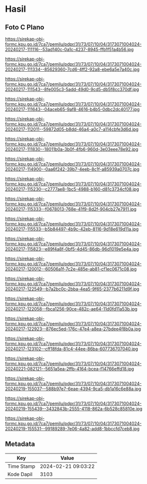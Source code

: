 # Hasil

## Foto C Plano

https://sirekap-obj-formc.kpu.go.id/7ca7/pemilu/pdpr/31/73/07/10/04/3173071004024-20240217-111116--53ad140c-0a1c-4237-8945-ffb1f51a4b56.jpg

https://sirekap-obj-formc.kpu.go.id/7ca7/pemilu/pdpr/31/73/07/10/04/3173071004024-20240217-111334--85629360-7cd6-4ff2-92a8-ebe6a5e7a40c.jpg

https://sirekap-obj-formc.kpu.go.id/7ca7/pemilu/pdpr/31/73/07/10/04/3173071004024-20240217-111543--8fe005c3-5add-49d0-9cd5-db5f8cc370df.jpg

https://sirekap-obj-formc.kpu.go.id/7ca7/pemilu/pdpr/31/73/07/10/04/3173071004024-20240217-111643--04aceb65-9af8-4616-b4b5-0dbc2dc40177.jpg

https://sirekap-obj-formc.kpu.go.id/7ca7/pemilu/pdpr/31/73/07/10/04/3173071004024-20240217-112011--59872d05-b8dd-46a4-a0c7-a114cbfe3d6d.jpg

https://sirekap-obj-formc.kpu.go.id/7ca7/pemilu/pdpr/31/73/07/10/04/3173071004024-20240217-111830--18011b0a-3b0f-4fb6-960d-3e03eee78e92.jpg

https://sirekap-obj-formc.kpu.go.id/7ca7/pemilu/pdpr/31/73/07/10/04/3173071004024-20240217-114900--0aa6f242-39b7-4eeb-8c1f-a85939a0707c.jpg

https://sirekap-obj-formc.kpu.go.id/7ca7/pemilu/pdpr/31/73/07/10/04/3173071004024-20240217-115230--c2777ae8-1bc5-4988-b160-d81c3734cf08.jpg

https://sirekap-obj-formc.kpu.go.id/7ca7/pemilu/pdpr/31/73/07/10/04/3173071004024-20240217-115333--f0678013-768e-41f9-8d2f-904cb27e7911.jpg

https://sirekap-obj-formc.kpu.go.id/7ca7/pemilu/pdpr/31/73/07/10/04/3173071004024-20240217-115533--b5b84497-4b9c-42eb-8116-9d18e619d11a.jpg

https://sirekap-obj-formc.kpu.go.id/7ca7/pemilu/pdpr/31/73/07/10/04/3173071004024-20240217-115823--e89f4a8f-0bf5-4d45-86db-96d1019e5e4a.jpg

https://sirekap-obj-formc.kpu.go.id/7ca7/pemilu/pdpr/31/73/07/10/04/3173071004024-20240217-120012--60506a1f-7c2e-485e-ab81-cf1ec0671c08.jpg

https://sirekap-obj-formc.kpu.go.id/7ca7/pemilu/pdpr/31/73/07/10/04/3173071004024-20240217-122549--b7a2bc0c-2bba-4ea5-9f65-2377b6211d9f.jpg

https://sirekap-obj-formc.kpu.go.id/7ca7/pemilu/pdpr/31/73/07/10/04/3173071004024-20240217-122058--fbca1256-90ce-482c-ae64-11d0fd11a53b.jpg

https://sirekap-obj-formc.kpu.go.id/7ca7/pemilu/pdpr/31/73/07/10/04/3173071004024-20240217-122923--876ec5ed-176c-47e4-a8ea-27bdee4f8b0a.jpg

https://sirekap-obj-formc.kpu.go.id/7ca7/pemilu/pdpr/31/73/07/10/04/3173071004024-20240217-123102--cff18fda-81c4-44ee-86ba-607736707040.jpg

https://sirekap-obj-formc.kpu.go.id/7ca7/pemilu/pdpr/31/73/07/10/04/3173071004024-20240221-082121--5651a5ea-2ffb-4164-bcea-f14766effd18.jpg

https://sirekap-obj-formc.kpu.go.id/7ca7/pemilu/pdpr/31/73/07/10/04/3173071004024-20240219-155037--588b97e7-6eae-4394-9ca5-db1a16c6e88a.jpg

https://sirekap-obj-formc.kpu.go.id/7ca7/pemilu/pdpr/31/73/07/10/04/3173071004024-20240219-155439--3432843b-2555-4118-862a-6b528c85810e.jpg

https://sirekap-obj-formc.kpu.go.id/7ca7/pemilu/pdpr/31/73/07/10/04/3173071004024-20240219-155531--99189289-7e06-4a82-add8-1bbccfd7ceb8.jpg


## Metadata

| Key        | Value               |
| ---------- | ------------------- |
| Time Stamp | 2024-02-21 09:03:22 |
| Kode Dapil | 3103                |




